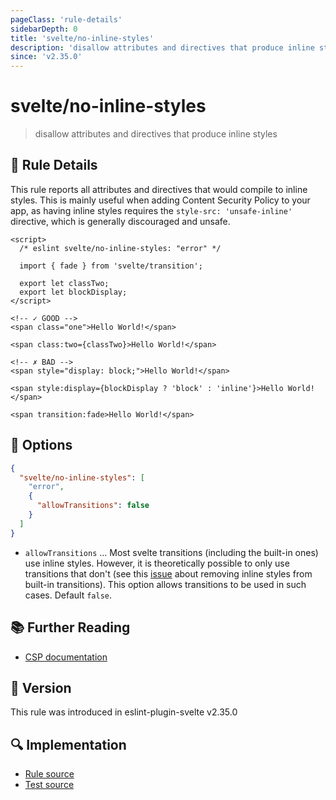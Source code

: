 ```yaml
---
pageClass: 'rule-details'
sidebarDepth: 0
title: 'svelte/no-inline-styles'
description: 'disallow attributes and directives that produce inline styles'
since: 'v2.35.0'
---
```


# svelte/no-inline-styles

> disallow attributes and directives that produce inline styles

## :book: Rule Details

This rule reports all attributes and directives that would compile to inline styles. This is mainly useful when adding Content Security Policy to your app, as having inline styles requires the `style-src: 'unsafe-inline'` directive, which is generally discouraged and unsafe.

<ESLintCodeBlock>

<!--eslint-skip-->

```svelte
<script>
  /* eslint svelte/no-inline-styles: "error" */

  import { fade } from 'svelte/transition';

  export let classTwo;
  export let blockDisplay;
</script>

<!-- ✓ GOOD -->
<span class="one">Hello World!</span>

<span class:two={classTwo}>Hello World!</span>

<!-- ✗ BAD -->
<span style="display: block;">Hello World!</span>

<span style:display={blockDisplay ? 'block' : 'inline'}>Hello World!</span>

<span transition:fade>Hello World!</span>
```

</ESLintCodeBlock>

## :wrench: Options

```json
{
  "svelte/no-inline-styles": [
    "error",
    {
      "allowTransitions": false
    }
  ]
}
```

- `allowTransitions` ... Most svelte transitions (including the built-in ones) use inline styles. However, it is theoretically possible to only use transitions that don't (see this [issue](https://github.com/sveltejs/svelte/issues/6662) about removing inline styles from built-in transitions). This option allows transitions to be used in such cases. Default `false`.

## :books: Further Reading

- [CSP documentation](https://developer.mozilla.org/en-US/docs/Web/HTTP/CSP)

## :rocket: Version

This rule was introduced in eslint-plugin-svelte v2.35.0

## :mag: Implementation

- [Rule source](https://github.com/sveltejs/eslint-plugin-svelte/blob/main/packages/eslint-plugin-svelte/src/rules/no-inline-styles.ts)
- [Test source](https://github.com/sveltejs/eslint-plugin-svelte/blob/main/packages/eslint-plugin-svelte/tests/src/rules/no-inline-styles.ts)
